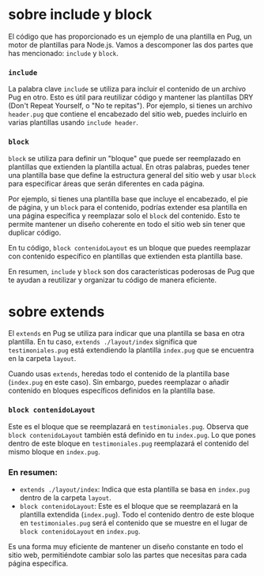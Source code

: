 # sobre include y block
El código que has proporcionado es un ejemplo de una plantilla en Pug, un motor de plantillas para Node.js. Vamos a descomponer las dos partes que has mencionado: `include` y `block`.

### `include`
La palabra clave `include` se utiliza para incluir el contenido de un archivo Pug en otro. Esto es útil para reutilizar código y mantener las plantillas DRY (Don't Repeat Yourself, o "No te repitas"). Por ejemplo, si tienes un archivo `header.pug` que contiene el encabezado del sitio web, puedes incluirlo en varias plantillas usando `include header`.

### `block`
`block` se utiliza para definir un "bloque" que puede ser reemplazado en plantillas que extienden la plantilla actual. En otras palabras, puedes tener una plantilla base que define la estructura general del sitio web y usar `block` para especificar áreas que serán diferentes en cada página.

Por ejemplo, si tienes una plantilla base que incluye el encabezado, el pie de página, y un `block` para el contenido, podrías extender esa plantilla en una página específica y reemplazar solo el `block` del contenido. Esto te permite mantener un diseño coherente en todo el sitio web sin tener que duplicar código.

En tu código, `block contenidoLayout` es un bloque que puedes reemplazar con contenido específico en plantillas que extienden esta plantilla base.

En resumen, `include` y `block` son dos características poderosas de Pug que te ayudan a reutilizar y organizar tu código de manera eficiente.

# sobre extends

El `extends` en Pug se utiliza para indicar que una plantilla se basa en otra plantilla. En tu caso, `extends ./layout/index` significa que `testimoniales.pug` está extendiendo la plantilla `index.pug` que se encuentra en la carpeta `layout`.

Cuando usas `extends`, heredas todo el contenido de la plantilla base (`index.pug` en este caso). Sin embargo, puedes reemplazar o añadir contenido en bloques específicos definidos en la plantilla base.

### `block contenidoLayout`
Este es el bloque que se reemplazará en `testimoniales.pug`. Observa que `block contenidoLayout` también está definido en tu `index.pug`. Lo que pones dentro de este bloque en `testimoniales.pug` reemplazará el contenido del mismo bloque en `index.pug`.

### En resumen:
- `extends ./layout/index`: Indica que esta plantilla se basa en `index.pug` dentro de la carpeta `layout`.
- `block contenidoLayout`: Este es el bloque que se reemplazará en la plantilla extendida (`index.pug`). Todo el contenido dentro de este bloque en `testimoniales.pug` será el contenido que se muestre en el lugar de `block contenidoLayout` en `index.pug`.

Es una forma muy eficiente de mantener un diseño constante en todo el sitio web, permitiéndote cambiar solo las partes que necesitas para cada página específica.